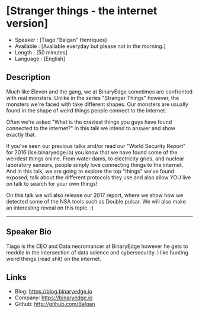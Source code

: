 [Stranger things -  the internet version]
========================

* Speaker   : [Tiago "Balgan" Henriques]
* Available : [Available everyday but please not in the morning.] 
* Length    : [50 minutes]
* Language  : [English]

Description
-----------

Much like Eleven and the gang, we at BinaryEdge sometimes are confronted with real monsters. Unlike in the series "Stranger Things" however, the monsters we're faced with take different shapes.
Our monsters are usually found in the shape of weird things people connect to the internet. 

Often we're asked "What is the craziest things you guys have found connected to the internet?" In this talk we intend to answer and show exactly that.

If you've seen our previous talks and/or read our "World Security Report" for 2016 (ise.binaryedge.io) you know that we have found some of the weirdest things online. From water dams, to electricity grids, and nuclear laboratory sensors, people simply love connecting things to the internet.
And in this talk, we are going to explore the top "things" we've found exposed, talk about the different protocols they use and also allow YOU live on talk to search for your own things!

On this talk we will also release our 2017 report, where we show how we detected some of the NSA tools such as Double pulsar. We will also make an interesting reveal on this topic. :)

 
---------------
Speaker Bio
-----------
Tiago is the CEO and Data necromancer at BinaryEdge however he gets to meddle in the intersection of data science and cybersecurity. I like hunting weird things (read shit) on the internet.


Links
-----

* Blog: https://blog.binaryedge.io
* Company: https://binaryedge.io
* Github: http://github.com/Balgan

